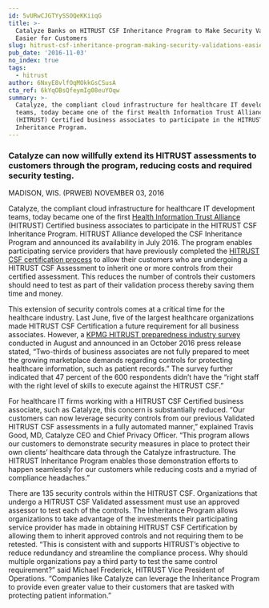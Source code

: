 ```yaml
---
id: 5vURwCJGTYySSOQeKKiiqG
title: >-
  Catalyze Banks on HITRUST CSF Inheritance Program to Make Security Validations
  Easier for Customers
slug: hitrust-csf-inheritance-program-making-security-validations-easier
pub_date: '2016-11-03'
no_index: true
tags:
  - hitrust
author: 6NxyE8vlfOqMOkkGsCSusA
cta_ref: 6kYqOBsQfeymIg08euYOqw
summary: >-
  Catalyze, the compliant cloud infrastructure for healthcare IT development
  teams, today became one of the first Health Information Trust Alliance
  (HITRUST) Certified business associates to participate in the HITRUST CSF
  Inheritance Program.
---
```

### Catalyze can now willfully extend its HITRUST assessments to customers through the program, reducing costs and required security testing.

MADISON, WIS. (PRWEB) NOVEMBER 03, 2016

Catalyze, the compliant cloud infrastructure for healthcare IT development teams, today became one of the first [Health Information Trust Alliance](https://hitrustalliance.net/) (HITRUST) Certified business associates to participate in the HITRUST CSF Inheritance Program. HITRUST Alliance developed the CSF Inheritance Program and announced its availability in July 2016. The program enables participating service providers that have previously completed the [HITRUST CSF certification process](https://catalyze.io/hitrust) to allow their customers who are undergoing a HITRUST CSF Assessment to inherit one or more controls from their certified assessment. This reduces the number of controls their customers should need to test as part of their validation process thereby saving them time and money.

This extension of security controls comes at a critical time for the healthcare industry. Last June, five of the largest healthcare organizations made HITRUST CSF Certification a future requirement for all business associates. However, a [KPMG HITRUST preparedness industry survey](https://home.kpmg.com/us/en/home/media/press-releases/2016/10/two-thirds-of-business-associates-not-fully-prepared-for-hitrust-healthcare-data-security-standard-kpmg-survey.html) conducted in August and announced in an October 2016 press release stated, “Two-thirds of business associates are not fully prepared to meet the growing marketplace demands regarding controls for protecting healthcare information, such as patient records.” The survey further indicated that 47 percent of the 600 respondents didn’t have the “right staff with the right level of skills to execute against the HITRUST CSF.”

For healthcare IT firms working with a HITRUST CSF Certified business associate, such as Catalyze, this concern is substantially reduced. “Our customers can now leverage security controls from our previous Validated HITRUST CSF assessments in a fully automated manner,” explained Travis Good, MD, Catalyze CEO and Chief Privacy Officer. “This program allows our customers to demonstrate security measures in place to protect their own clients’ healthcare data through the Catalyze infrastructure. The HITRUST Inheritance Program enables those demonstration efforts to happen seamlessly for our customers while reducing costs and a myriad of compliance headaches.”

There are 135 security controls within the HITRUST CSF. Organizations that undergo a HITRUST CSF Validated assessment must use an approved assessor to test each of the controls. The Inheritance Program allows organizations to take advantage of the investments their participating service provider has made in obtaining HITRUST CSF Certification by allowing them to inherit approved controls and not requiring them to be retested. “This is consistent with and supports HITRUST’s objective to reduce redundancy and streamline the compliance process. Why should multiple organizations pay a third party to test the same control requirement?” said Michael Frederick, HITRUST Vice President of Operations. “Companies like Catalyze can leverage the Inheritance Program to provide even greater value to their customers that are tasked with protecting patient information.”
  
